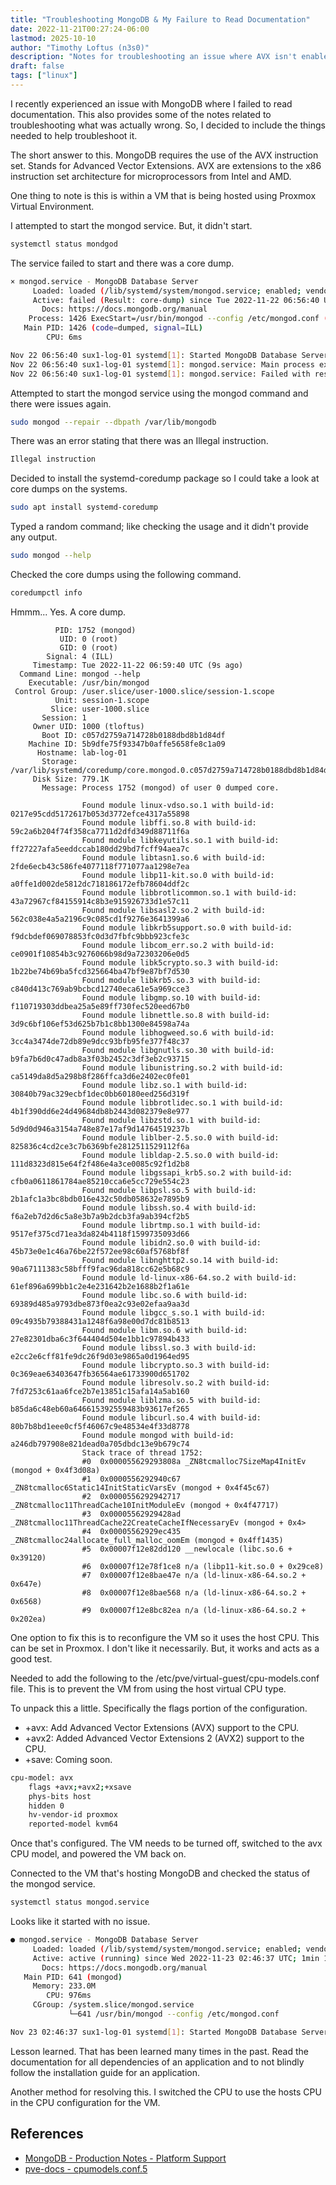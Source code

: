 ```yaml
---
title: "Troubleshooting MongoDB & My Failure to Read Documentation"
date: 2022-11-21T00:27:24-06:00
lastmod: 2025-10-10
author: "Timothy Loftus (n3s0)"
description: "Notes for troubleshooting an issue where AVX isn't enabled on a VM with MongoDB installed on Proxmox."
draft: false
tags: ["linux"]
---
```


I recently experienced an issue with MongoDB where I failed to read
documentation. This also provides some of the notes related to
troubleshooting what was actually wrong. So, I decided to include the
things needed to help troubleshoot it.

The short answer to this. MongoDB requires the use of the AVX
instruction set. Stands for Advanced Vector Extensions. AVX are
extensions to the x86 instruction set architecture for microprocessors
from Intel and AMD.

One thing to note is this is within a VM that is being hosted using
Proxmox Virtual Environment.

I attempted to start the mongod service. But, it didn't start.

```sh
systemctl status mondgod
```

The service failed to start and there was a core dump.

```sh
× mongod.service - MongoDB Database Server
     Loaded: loaded (/lib/systemd/system/mongod.service; enabled; vendor preset: enabled)
     Active: failed (Result: core-dump) since Tue 2022-11-22 06:56:40 UTC; 5s ago
       Docs: https://docs.mongodb.org/manual
    Process: 1426 ExecStart=/usr/bin/mongod --config /etc/mongod.conf (code=dumped, signal=ILL)
   Main PID: 1426 (code=dumped, signal=ILL)
        CPU: 6ms

Nov 22 06:56:40 sux1-log-01 systemd[1]: Started MongoDB Database Server.
Nov 22 06:56:40 sux1-log-01 systemd[1]: mongod.service: Main process exited, code=dumped, status=4/ILL
Nov 22 06:56:40 sux1-log-01 systemd[1]: mongod.service: Failed with result 'core-dump'.
```

Attempted to start the mongod service using the mongod command and there
were issues again.

```sh
sudo mongod --repair --dbpath /var/lib/mongodb
```

There was an error stating that there was an Illegal instruction.

```sh
Illegal instruction
```

Decided to install the systemd-coredump package so I could take a look
at core dumps on the systems.

```sh
sudo apt install systemd-coredump
```

Typed a random command; like checking the usage and it didn't provide
any output.

```sh
sudo mongod --help
```

Checked the core dumps using the following command.

```sh
coredumpctl info
```

Hmmm... Yes. A core dump.

```
          PID: 1752 (mongod)
           UID: 0 (root)
           GID: 0 (root)
        Signal: 4 (ILL)
     Timestamp: Tue 2022-11-22 06:59:40 UTC (9s ago)
  Command Line: mongod --help
    Executable: /usr/bin/mongod
 Control Group: /user.slice/user-1000.slice/session-1.scope
          Unit: session-1.scope
         Slice: user-1000.slice
       Session: 1
     Owner UID: 1000 (tloftus)
       Boot ID: c057d2759a714728b0188dbd8b1d84df
    Machine ID: 5b9dfe75f93347b0affe5658fe8c1a09
      Hostname: lab-log-01
       Storage: /var/lib/systemd/coredump/core.mongod.0.c057d2759a714728b0188dbd8b1d84df.1752.1669100380>
     Disk Size: 779.1K
       Message: Process 1752 (mongod) of user 0 dumped core.
                
                Found module linux-vdso.so.1 with build-id: 0217e95cdd5172617b053d3772efce4317a55898
                Found module libffi.so.8 with build-id: 59c2a6b204f74f358ca7711d2dfd349d88711f6a
                Found module libkeyutils.so.1 with build-id: ff27227afa5eeddccab180dd29bd7fcff94aea7c
                Found module libtasn1.so.6 with build-id: 2fde6ecb43c586fe4077118f771077aa1298e7ea
                Found module libp11-kit.so.0 with build-id: a0ffe1d002de5812dc718186172efb78604ddf2c
                Found module libbrotlicommon.so.1 with build-id: 43a72967cf84155914c8b3e915926733d1e57c11
                Found module libsasl2.so.2 with build-id: 562c038e4a5a2196c9c085cd1f9276e3641399a6
                Found module libkrb5support.so.0 with build-id: f9dcbdef069078853fc0d3d7fbfc9bbb923cfe3c
                Found module libcom_err.so.2 with build-id: ce0901f10854b3c9276066b98d9a72303206e0d5
                Found module libk5crypto.so.3 with build-id: 1b22be74b69ba5fcd325664ba47bf9e87bf7d530
                Found module libkrb5.so.3 with build-id: c840d413c769ab9bcbcd12740eca61e5a969cce3
                Found module libgmp.so.10 with build-id: f110719303ddbea25a5e89ff730fec520eed67b0
                Found module libnettle.so.8 with build-id: 3d9c6bf106ef53d625b7b1c8bb1300e84598a74a
                Found module libhogweed.so.6 with build-id: 3cc4a3474de72db89e9dcc93bfb95fe377f48c37
                Found module libgnutls.so.30 with build-id: b9fa7b6d0c47adb8a3f03b2452c3df3eb2c93715
                Found module libunistring.so.2 with build-id: ca5149da8d5a298b8f286ffca3d6e2402ec0fe01
                Found module libz.so.1 with build-id: 30840b79ac329ecbf1dec0bb60180eed256d319f
                Found module libbrotlidec.so.1 with build-id: 4b1f390dd6e24d49684db8b2443d082379e8e977
                Found module libzstd.so.1 with build-id: 5d9d0d946a3154a748e87e17af9d14764519237b
                Found module liblber-2.5.so.0 with build-id: 825836c4cd2ce3c7b6369bfe2812511529112f6a
                Found module libldap-2.5.so.0 with build-id: 111d8323d815e64f2f486e4a3ce0085c92f1d2b8
                Found module libgssapi_krb5.so.2 with build-id: cfb0a0611861784ae85210cca6e5cc729e554c23
                Found module libpsl.so.5 with build-id: 2b1afc1a3bc8bdb016e432c50db058632e7895b9
                Found module libssh.so.4 with build-id: f6a2eb7d2d6c5a8e3b7a9b2dcb3fa9ab394cf2b5
                Found module librtmp.so.1 with build-id: 9517ef375cd71ea3da824b4118f1599735093d66
                Found module libidn2.so.0 with build-id: 45b73e0e1c46a76be22f572ee98c60af5768bf8f
                Found module libnghttp2.so.14 with build-id: 90a67111383c58bfff9fac96da818cc62e5b68c9
                Found module ld-linux-x86-64.so.2 with build-id: 61ef896a699bb1c2e4e231642b2e1688b2f1a61e
                Found module libc.so.6 with build-id: 69389d485a9793dbe873f0ea2c93e02efaa9aa3d
                Found module libgcc_s.so.1 with build-id: 09c4935b79388431a1248f6a98e00d7dc81b8513
                Found module libm.so.6 with build-id: 27e82301dba6c3f644404d504e1bb1c97894b433
                Found module libssl.so.3 with build-id: e2cc2e6cff81fe9dc26f9d03e9865a0d1964ed95
                Found module libcrypto.so.3 with build-id: 0c369eae63403647fb36564ae61733900d651702
                Found module libresolv.so.2 with build-id: 7fd7253c61aa6fce2b7e13851c15afa14a5ab160
                Found module liblzma.so.5 with build-id: b85da6c48eb60a646615392559483b93617ef265
                Found module libcurl.so.4 with build-id: 80b7b8bd1eee0cf5f46067c9e48534e4f33d8778
                Found module mongod with build-id: a246db797908e821dead0a705dbdc13e9b679c74
                Stack trace of thread 1752:
                #0  0x000055629293808a _ZN8tcmalloc7SizeMap4InitEv (mongod + 0x4f3d08a)
                #1  0x0000556292940c67 _ZN8tcmalloc6Static14InitStaticVarsEv (mongod + 0x4f45c67)
                #2  0x0000556292942717 _ZN8tcmalloc11ThreadCache10InitModuleEv (mongod + 0x4f47717)
                #3  0x00005562929428ad _ZN8tcmalloc11ThreadCache22CreateCacheIfNecessaryEv (mongod + 0x4>
                #4  0x00005562929ec435 _ZN8tcmalloc24allocate_full_malloc_oomEm (mongod + 0x4ff1435)
                #5  0x00007f12e82dd120 __newlocale (libc.so.6 + 0x39120)
                #6  0x00007f12e78f1ce8 n/a (libp11-kit.so.0 + 0x29ce8)
                #7  0x00007f12e8bae47e n/a (ld-linux-x86-64.so.2 + 0x647e)
                #8  0x00007f12e8bae568 n/a (ld-linux-x86-64.so.2 + 0x6568)
                #9  0x00007f12e8bc82ea n/a (ld-linux-x86-64.so.2 + 0x202ea)

```

One option to fix this is to reconfigure the VM so it uses the host CPU.
This can be set in Proxmox. I don't like it necessarily. But, it works
and acts as a good test.

Needed to add the following to the /etc/pve/virtual-guest/cpu-models.conf
file. This is to prevent the VM from using the host virtual CPU type.

To unpack this a little. Specifically the flags portion of the
configuration.

- +avx: Add Advanced Vector Extensions (AVX) support to the CPU.
- +avx2: Added Advanced Vector Extensions 2 (AVX2) support to the CPU.
- +save: Coming soon.

```sh
cpu-model: avx
    flags +avx;+avx2;+xsave
    phys-bits host
    hidden 0
    hv-vendor-id proxmox
    reported-model kvm64
```

Once that's configured. The VM needs to be turned off, switched to the
avx CPU model, and powered the VM back on.

Connected to the VM that's hosting MongoDB and checked the status of
the mongod service.

```sh
systemctl status mongod.service
```

Looks like it started with no issue.

```sh
● mongod.service - MongoDB Database Server
     Loaded: loaded (/lib/systemd/system/mongod.service; enabled; vendor preset: enabled)
     Active: active (running) since Wed 2022-11-23 02:46:37 UTC; 1min 14s ago
       Docs: https://docs.mongodb.org/manual
   Main PID: 641 (mongod)
     Memory: 233.0M
        CPU: 976ms
     CGroup: /system.slice/mongod.service
             └─641 /usr/bin/mongod --config /etc/mongod.conf

Nov 23 02:46:37 sux1-log-01 systemd[1]: Started MongoDB Database Server.
```

Lesson learned. That has been learned many times in the past. Read the
documentation for all dependencies of an application and to not blindly
follow the installation guide for an application.

Another method for resolving this. I switched the CPU to use the hosts
CPU in the CPU configuration for the VM.

## References

- [MongoDB - Production Notes - Platform Support](https://www.mongodb.com/docs/manual/administration/production-notes/#x86_64)
- [pve-docs -
  cpumodels.conf.5](https://pve.proxmox.com/pve-docs/cpu-models.conf.5.html)
